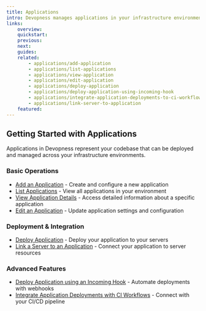 ```yaml
---
title: Applications
intro: Devopness manages applications in your infrastructure environments so they can be built and deployed to any supported destination.
links:
    overview:
    quickstart:
    previous:
    next:
    guides:
    related:
        - applications/add-application
        - applications/list-applications
        - applications/view-application
        - applications/edit-application
        - applications/deploy-application
        - applications/deploy-application-using-incoming-hook
        - applications/integrate-application-deployments-to-ci-workflows
        - applications/link-server-to-application
    featured:
---
```


## Getting Started with Applications

Applications in Devopness represent your codebase that can be deployed and managed across your infrastructure environments.

### Basic Operations

- [Add an Application](/docs/applications/add-application) - Create and configure a new application
- [List Applications](/docs/applications/list-applications) - View all applications in your environment
- [View Application Details](/docs/applications/view-application) - Access detailed information about a specific application
- [Edit an Application](/docs/applications/edit-application) - Update application settings and configuration

### Deployment & Integration

- [Deploy Application](/docs/applications/deploy-application) - Deploy your application to your servers
- [Link a Server to an Application](/docs/applications/link-server-to-application) - Connect your application to server resources

### Advanced Features

- [Deploy Application using an Incoming Hook](/docs/applications/deploy-application-using-incoming-hook) - Automate deployments with webhooks
- [Integrate Application Deployments with CI Workflows](/docs/applications/integrate-application-deployments-to-ci-workflows) - Connect with your CI/CD pipeline
